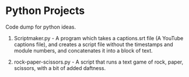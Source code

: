 # Python Projects
Code dump for python ideas.

1. Scriptmaker.py - A program which takes a captions.srt file (A YouTube captions file), and creates a script file without the timestamps and module numbers, and concatenates it into a block of text.

2. rock-paper-scissors.py - A script that runs a text game of rock, paper, scissors, with a bit of added daftness.
